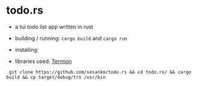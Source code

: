 # todo.rs
- a tui todo list app written in rust
- building / running: `cargo build` and `cargo run`
- installing:

- libraries used: [Termion](https://github.com/redox-os/termion)
```
 git clone https://github.com/sesankm/todo.rs && cd todo.rs/ && cargo build && cp target/debug/trs /usr/bin
```